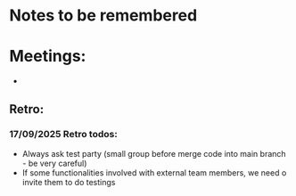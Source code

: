 # Notes to be remembered

# Meetings:

- 

## Retro:

### 17/09/2025 Retro todos:

- Always ask test party (small group before merge code into main branch - be very careful)
- If some functionalities involved with external team members, we need o invite them to do testings